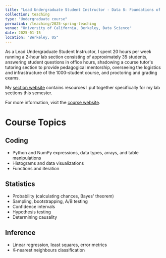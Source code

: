 ```yaml
---
title: "Lead Undergraduate Student Instructor - Data 8: Foundations of Data Science"
collection: teaching
type: "Undergraduate course"
permalink: /teaching/2025-spring-teaching
venue: "University of California, Berkeley, Data Science"
date: 2025-01-15
location: "Berkeley, US"
---
```


As a Lead Undergraduate Student Instructor, I spent 20 hours per week running a 2-hour lab section consisting of approximately 35 students, answering student questions in office hours, shadowing a course tutor's tutoring section to provide pedagogical mentorship, overseeing the logistics and infrastructure of the 1000-student course, and proctoring and grading exams.

My [section website](https://tinyurl.com/aileen-data8) contains resources I put together specifically for my lab sections this semester.

For more information, visit the [course website](https://www.data8.org/sp25/).

Course Topics
======

Coding
------
*   Python and NumPy expressions, data types, arrays, and table manipulations
*   Histograms and data visualizations
*   Functions and iteration

Statistics
------
*   Probability (calculating chances, Bayes' theorem)
*   Sampling, bootstrapping, A/B testing
*   Confidence intervals
*   Hypothesis testing
*   Determining causality

Inference
------
*   Linear regression, least squares, error metrics
*   K-nearest neighbours classification